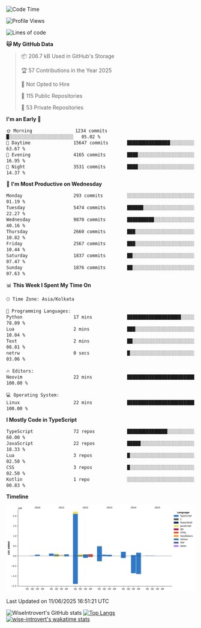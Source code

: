 <!--START_SECTION:waka-->
![Code Time](http://img.shields.io/badge/Code%20Time-2%2C341%20hrs%2024%20mins-blue)

![Profile Views](http://img.shields.io/badge/Profile%20Views-0-blue)

![Lines of code](https://img.shields.io/badge/From%20Hello%20World%20I%27ve%20Written-3.8%20million%20lines%20of%20code-blue)

**🐱 My GitHub Data** 

> 📦 206.7 kB Used in GitHub's Storage 
 > 
> 🏆 57 Contributions in the Year 2025
 > 
> 🚫 Not Opted to Hire
 > 
> 📜 115 Public Repositories 
 > 
> 🔑 53 Private Repositories 
 > 
**I'm an Early 🐤** 

```text
🌞 Morning                1234 commits        █░░░░░░░░░░░░░░░░░░░░░░░░   05.02 % 
🌆 Daytime                15647 commits       ████████████████░░░░░░░░░   63.67 % 
🌃 Evening                4165 commits        ████░░░░░░░░░░░░░░░░░░░░░   16.95 % 
🌙 Night                  3531 commits        ████░░░░░░░░░░░░░░░░░░░░░   14.37 % 
```
📅 **I'm Most Productive on Wednesday** 

```text
Monday                   293 commits         ░░░░░░░░░░░░░░░░░░░░░░░░░   01.19 % 
Tuesday                  5474 commits        ██████░░░░░░░░░░░░░░░░░░░   22.27 % 
Wednesday                9870 commits        ██████████░░░░░░░░░░░░░░░   40.16 % 
Thursday                 2660 commits        ███░░░░░░░░░░░░░░░░░░░░░░   10.82 % 
Friday                   2567 commits        ███░░░░░░░░░░░░░░░░░░░░░░   10.44 % 
Saturday                 1837 commits        ██░░░░░░░░░░░░░░░░░░░░░░░   07.47 % 
Sunday                   1876 commits        ██░░░░░░░░░░░░░░░░░░░░░░░   07.63 % 
```


📊 **This Week I Spent My Time On** 

```text
🕑︎ Time Zone: Asia/Kolkata

💬 Programming Languages: 
Python                   17 mins             ████████████████████░░░░░   78.09 % 
Lua                      2 mins              ███░░░░░░░░░░░░░░░░░░░░░░   10.04 % 
Text                     2 mins              ██░░░░░░░░░░░░░░░░░░░░░░░   08.81 % 
netrw                    0 secs              █░░░░░░░░░░░░░░░░░░░░░░░░   03.06 % 

🔥 Editors: 
Neovim                   22 mins             █████████████████████████   100.00 % 

💻 Operating System: 
Linux                    22 mins             █████████████████████████   100.00 % 
```

**I Mostly Code in TypeScript** 

```text
TypeScript               72 repos            ███████████████░░░░░░░░░░   60.00 % 
JavaScript               22 repos            █████░░░░░░░░░░░░░░░░░░░░   18.33 % 
Lua                      3 repos             █░░░░░░░░░░░░░░░░░░░░░░░░   02.50 % 
CSS                      3 repos             █░░░░░░░░░░░░░░░░░░░░░░░░   02.50 % 
Kotlin                   1 repo              ░░░░░░░░░░░░░░░░░░░░░░░░░   00.83 % 
```



**Timeline**

![Lines of Code chart](https://raw.githubusercontent.com/wise-introvert/wise-introvert/master/assets/bar_graph.png)


 Last Updated on 11/06/2025 16:51:21 UTC
<!--END_SECTION:waka-->

![WiseIntrovert's GitHub stats](https://github-readme-stats.vercel.app/api?username=wise-introvert&count_private=true&show_icons=true)
[![Top Langs](https://github-readme-stats.vercel.app/api/top-langs/?username=wise-introvert&langs_count=10)](https://github.com/anuraghazra/github-readme-stats)
[![wise-introvert's wakatime stats](https://github-readme-stats.vercel.app/api/wakatime?username=wiseintrovert)](https://github.com/anuraghazra/github-readme-stats)
